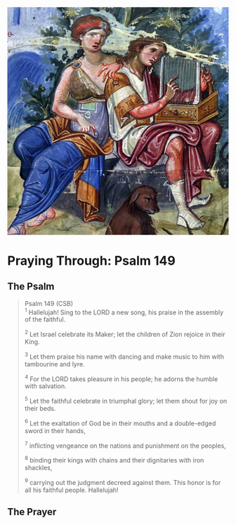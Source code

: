 <img class="intro-right" src="art-paris-psalter.jpg">

<style>
  li {list-style-type: none;}
  p + ul {
    margin-top: -18px;
}
</style>

# Praying Through: Psalm 149

## The Psalm

>Psalm 149 (CSB)  
><sup>1</sup> Hallelujah! Sing to the LORD a new song, his praise in the assembly of the faithful. 
>
><sup>2</sup> Let Israel celebrate its Maker; let the children of Zion rejoice in their King. 
>
><sup>3</sup> Let them praise his name with dancing and make music to him with tambourine and lyre. 
>
><sup>4</sup> For the LORD takes pleasure in his people; he adorns the humble with salvation. 
>
><sup>5</sup> Let the faithful celebrate in triumphal glory; let them shout for joy on their beds. 
>
><sup>6</sup> Let the exaltation of God be in their mouths and a double-edged sword in their hands, 
>
><sup>7</sup> inflicting vengeance on the nations and punishment on the peoples, 
>
><sup>8</sup> binding their kings with chains and their dignitaries with iron shackles, 
>
><sup>9</sup> carrying out the judgment decreed against them. This honor is for all his faithful people. Hallelujah!

## The Prayer

<div style="font-variant: small-caps;">

</div>
